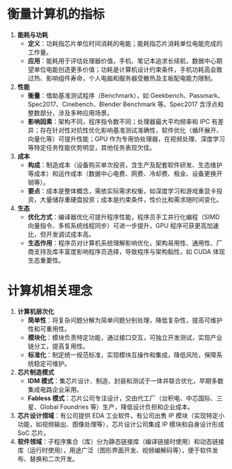 # 衡量计算机的指标
1. **能耗与功耗**
    - **定义**：功耗指芯片单位时间消耗的电能；能耗指芯片消耗单位电能完成的工作量。
    - **应用**：能耗用于评估处理器价值，手机、笔记本追求长续航，数据中心期望单位电能创造更多价值；功耗是计算机设计约束条件，手机功耗高会致过热、影响组件寿命，个人电脑和服务器受散热及主板配电能力限制。
2. **性能**
    - **衡量**：借助基准测试程序（Benchmark），如 Geekbench、Passmark、Spec2017、Cinebench、Blender Benchmark 等。Spec2017 含浮点和整数部分，涉及多种应用场景。
    - **影响因素**：架构不同，程序指令数不同；处理器最大平均频率和 IPC 有差异；存在针对性对抗性优化影响基准测试准确性，软件优化（循环展开、向量化等）可提升性能；GPU 作为专用协处理器，在视频处理、深度学习等特定任务性能优势明显，其他任务表现欠佳。
3. **成本**
    - **构成**：制造成本（设备购买单次投资，含生产及配套软件研发、生态维护等成本）和运作成本（数据中心电费、网费、冷却费、租金、设备更换开销等）。
    - **要点**：成本是整体概念，需依实际需求权衡，如深度学习和游戏重显卡投资，大量储存重硬盘投资；成本是约束条件，性价比和需求随时间变化。
4. **生态**
    - **优化方式**：编译器优化可提升程序性能，程序员手工并行化编程（SIMD 向量指令、多核系统线程同步）可进一步提升，GPU 程序可获更高加速比，但开发调试成本高。
    - **生态作用**：程序员对计算机系统理解影响优化，架构易用性、通用性、厂商支持及库丰富度影响程序员选择，导致程序与架构黏性，如 CUDA 体现生态重要性。

# 计算机相关理念
1. **计算机层次化**
    - **简单性**：将复杂问题分解为简单问题分别处理，降低复杂性，提高可维护性和可重用性。
    - **模块化**：模块负责特定功能，通过接口交互，可独立开发测试，实现产业链分工，提高复用性。
    - **标准化**：制定统一规范标准，实现模块互操作和集成，降低风险，保障系统稳定可维护。
2. **芯片制造模式**
    - **IDM 模式**：集芯片设计、制造、封装和测试于一体并联合优化，早期多数集成电路企业采用。
    - **Fabless 模式**：芯片公司专注设计，交由代工厂（台积电、中芯国际、三星、Global Foundries 等）生产，降低设计负担和企业成本。
3. **芯片设计领域**：有公司提供 EDA 工业软件，有公司出售 IP 模块（实现特定小功能，如视频输出、图像处理等），芯片设计公司集成 IP 模块和自身设计形成 SoC 芯片。
4. **软件领域**：子程序集合（库）分为静态链接库（编译链接时使用）和动态链接库（运行时使用），用途广泛（图形界面开发、视频编解码等），便于软件发布、替换和二次开发。 
